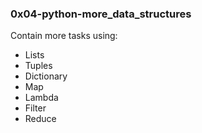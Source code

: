 ### 0x04-python-more_data_structures
Contain more tasks using:
- Lists
- Tuples
- Dictionary
- Map
- Lambda
- Filter
- Reduce
